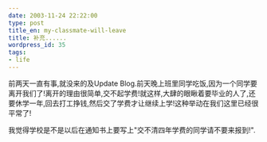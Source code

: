 ```yaml
---
date: 2003-11-24 22:22:00
type: post
title_en: my-classmate-will-leave
title: 补充......
wordpress_id: 35
tags:
- life
---
```


前两天一直有事,就没来的及Update Blog.前天晚上班里同学吃饭,因为一个同学要离开我们了!离开的理由很简单,交不起学费!就这样,大肆的眼瞅着要毕业的人了,还要休学一年,回去打工挣钱,然后交了学费才让继续上学!这种举动在我们这里已经很平常了!

我觉得学校是不是以后在通知书上要写上"交不清四年学费的同学请不要来报到!".
